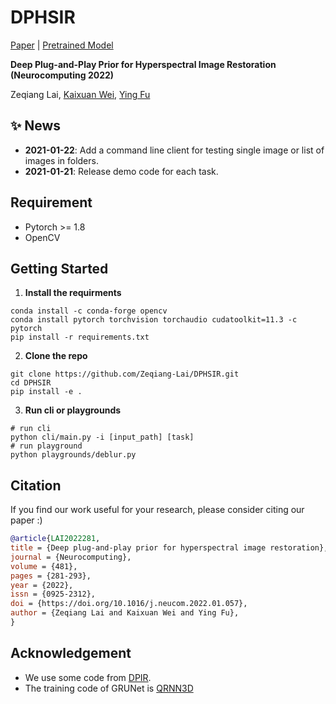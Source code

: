 # DPHSIR

[Paper](https://authors.elsevier.com/c/1eXbP_L2OtrGu9) | [Pretrained Model](https://1drv.ms/u/s!AomvdxwcLmYImDiK2NiIkn_LjsOa?e=PPfex2)

**Deep Plug-and-Play Prior for Hyperspectral Image Restoration (Neurocomputing 2022)**

Zeqiang Lai, [Kaixuan Wei](https://github.com/Vandermode), [Ying Fu](https://ying-fu.github.io/)

## :sparkles: News

- **2021-01-22**: Add a command line client for testing single image or list of images in folders.
- **2021-01-21**: Release demo code for each task.

## Requirement

- Pytorch >= 1.8
- OpenCV

## Getting Started

1.  **Install the requirments**

```shell
conda install -c conda-forge opencv
conda install pytorch torchvision torchaudio cudatoolkit=11.3 -c pytorch
pip install -r requirements.txt
```

2. **Clone the repo**

```shell
git clone https://github.com/Zeqiang-Lai/DPHSIR.git
cd DPHSIR
pip install -e .
```

3. **Run cli or playgrounds**

```shell
# run cli
python cli/main.py -i [input_path] [task]
# run playground
python playgrounds/deblur.py
```

## Citation

If you find our work useful for your research, please consider citing our paper :)

```bibtex
@article{LAI2022281,
title = {Deep plug-and-play prior for hyperspectral image restoration},
journal = {Neurocomputing},
volume = {481},
pages = {281-293},
year = {2022},
issn = {0925-2312},
doi = {https://doi.org/10.1016/j.neucom.2022.01.057},
author = {Zeqiang Lai and Kaixuan Wei and Ying Fu},
}
```

## Acknowledgement

- We use some code from [DPIR](https://github.com/cszn/DPIR).
- The training code of GRUNet is [QRNN3D](https://github.com/Vandermode/QRNN3D)